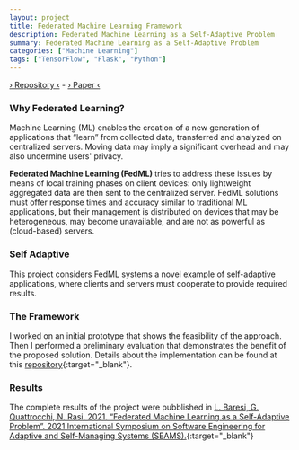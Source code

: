 ```yaml
---
layout: project
title: Federated Machine Learning Framework
description: Federated Machine Learning as a Self-Adaptive Problem 
summary: Federated Machine Learning as a Self-Adaptive Problem 
categories: ["Machine Learning"]
tags: ["TensorFlow", "Flask", "Python"]
---
```


<a target="_blank" class="repolink" href="https://github.com/NicholasRasi/SelfAdaptive-FedML">› Repository ‹</a> - 
<a target="_new" class="repolink" href="https://doi.ieeecomputersociety.org/10.1109/SEAMS51251.2021.00016">› Paper ‹</a>

### Why Federated Learning?
Machine Learning (ML) enables the creation of a new generation of applications that “learn” from collected data, transferred and analyzed on centralized servers. Moving data may imply a significant overhead and may also undermine users' privacy.

**Federated Machine Learning (FedML)** tries to address these issues by means of local training phases on client devices: only lightweight aggregated data are then sent to the centralized server. FedML solutions must offer response times and accuracy similar to traditional ML applications, but their management is distributed on devices that may be heterogeneous, may become unavailable, and are not as powerful as (cloud-based) servers.

### Self Adaptive
This project considers FedML systems a novel example of self-adaptive applications, where clients and servers must cooperate to provide required results.

### The Framework
I worked on an initial prototype that shows the feasibility of the approach. Then I performed a preliminary evaluation that demonstrates the benefit of the proposed solution. Details about the implementation can be found at this [repository](https://github.com/NicholasRasi/SelfAdaptive-FedML){:target="_blank"}.

### Results
The complete results of the project were pubblished in
[L. Baresi, G. Quattrocchi, N. Rasi. 2021. “Federated Machine Learning as a Self-Adaptive Problem”. 2021 International Symposium on Software Engineering for Adaptive and Self-Managing Systems (SEAMS).](https://doi.ieeecomputersociety.org/10.1109/SEAMS51251.2021.00016){:target="_blank"}